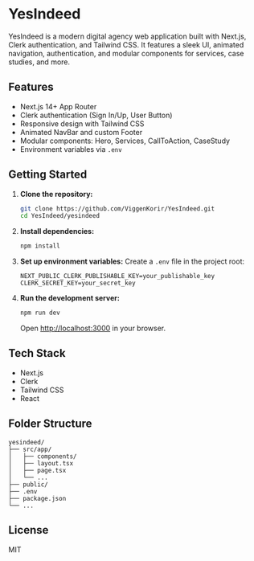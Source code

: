 
# YesIndeed

YesIndeed is a modern digital agency web application built with Next.js, Clerk authentication, and Tailwind CSS. It features a sleek UI, animated navigation, authentication, and modular components for services, case studies, and more.

## Features
- Next.js 14+ App Router
- Clerk authentication (Sign In/Up, User Button)
- Responsive design with Tailwind CSS
- Animated NavBar and custom Footer
- Modular components: Hero, Services, CallToAction, CaseStudy
- Environment variables via `.env`

## Getting Started

1. **Clone the repository:**
   ```bash
   git clone https://github.com/ViggenKorir/YesIndeed.git
   cd YesIndeed/yesindeed
   ```

2. **Install dependencies:**
   ```bash
   npm install
   ```

3. **Set up environment variables:**
   Create a `.env` file in the project root:
   ```env
   NEXT_PUBLIC_CLERK_PUBLISHABLE_KEY=your_publishable_key
   CLERK_SECRET_KEY=your_secret_key
   ```

4. **Run the development server:**
   ```bash
   npm run dev
   ```
   Open [http://localhost:3000](http://localhost:3000) in your browser.

## Tech Stack
- Next.js
- Clerk
- Tailwind CSS
- React

## Folder Structure

```
yesindeed/
├── src/app/
│   ├── components/
│   ├── layout.tsx
│   ├── page.tsx
│   └── ...
├── public/
├── .env
├── package.json
└── ...
```

## License
MIT

